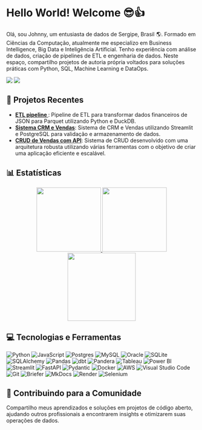 # Hello World! Welcome 😎👍

Olá, sou Johnny, um entusiasta de dados de Sergipe, Brasil 🌎. Formado em Ciências da Computação, atualmente me especializo em Business Intelligence, Big Data e Inteligência Artificial. Tenho experiência com análise de dados, criação de pipelines de ETL e engenharia de dados. Neste espaço, compartilho projetos de autoria própria voltados para soluções práticas com Python, SQL, Machine Learning e DataOps.

<div> 
  <a href="https://www.linkedin.com/in/johnny-william/" target="_blank"><img src="https://img.shields.io/badge/Linkedin-%230077B5.svg?logo=linkedin&logoColor=white" target="_blank"></a> 
  <a href="https://medium.com/@johnnywsevero" target="_blank"><img src="https://img.shields.io/badge/Medium-%23000000.svg?logo=medium&logoColor=white" target="_blank"></a> 
</div>

## 🚀 Projetos Recentes
- **[ETL pipeline ](https://github.com/Jownao/ETL_pipeline_json_to_csv_parquet)**: Pipeline de ETL para transformar dados financeiros de JSON para Parquet utilizando Python e DuckDB.
- **[Sistema CRM e Vendas](https://github.com/Jownao/genai_streamlit)**: Sistema de CRM e Vendas utilizando Streamlit e PostgreSQL para validação e armazenamento de dados.
- **[CRUD de Vendas com API](https://github.com/Jownao/crudProjectAPI)**: Sistema de CRUD desenvolvido com uma arquitetura robusta utilizando várias ferramentas com o objetivo de criar uma aplicação eficiente e escalável.


## 📊 Estatísticas

<div align="center">
  <a href="#">
    <img height="170em" src="https://github-readme-stats.vercel.app/api?username=Jownao&show_icons=true&theme=dracula&bg_color=00000000&hide_border=true&count_private=true&hide=commits&hide_rank=true&hide_title=false"/>
    <img height="170em" src="https://github-readme-stats.vercel.app/api/top-langs/?username=Jownao&layout=compact&theme=dracula&bg_color=00000000&hide_border=true&langs_count=8&hide_title=false"/>
    <img height="180em" src="https://github-readme-streak-stats.herokuapp.com/?user=Jownao&theme=dracula&hide_border=true&background=00000000&card_width=850"/>
  </a>
</div>

## 💻 Tecnologias e Ferramentas

![Python](https://img.shields.io/badge/Python-3776AB?logo=python&logoColor=fff)
![JavaScript](https://img.shields.io/badge/JavaScript-F7DF1E?logo=javascript&logoColor=black)
![Postgres](https://img.shields.io/badge/Postgres-%23316192.svg?logo=postgresql&logoColor=white)
![MySQL](https://img.shields.io/badge/MySQL-4479A1?logo=mysql&logoColor=white)
![Oracle](https://img.shields.io/badge/Oracle-F80000?logo=oracle&logoColor=fff)
![SQLite](https://img.shields.io/badge/SQLite-%2307405e.svg?logo=sqlite&logoColor=white)
![SQLAlchemy](https://img.shields.io/badge/SQLAlchemy-323330?logo=SQLAlchemy&logoColor=white)
![Pandas](https://img.shields.io/badge/Pandas-150458?logo=pandas&logoColor=white)
![dbt](https://img.shields.io/badge/dbt-%230C4A3E?logo=dbt&logoColor=white)
![Pandera](https://img.shields.io/badge/Pandera-2467E4?logo=Pandera&logoColor=white)
![Tableau](https://img.shields.io/badge/Tableau-E97627?logo=Tableau&logoColor=white)
![Power BI](https://img.shields.io/badge/Power%20BI-F2C811?logo=power-bi&logoColor=white)
![Streamlit](https://img.shields.io/badge/Streamlit-FF4B4B?logo=Streamlit&logoColor=white)
![FastAPI](https://img.shields.io/badge/FastAPI-009688?logo=FastAPI&logoColor=white)
![Pydantic](https://img.shields.io/badge/Pydantic-4B32C3?logo=Pydantic&logoColor=white)
![Docker](https://img.shields.io/badge/Docker-2496ED?logo=docker&logoColor=fff)
![AWS](https://img.shields.io/badge/AWS-%23FF9900.svg?logo=amazon-web-services&logoColor=white)
![Visual Studio Code](https://custom-icon-badges.demolab.com/badge/Visual%20Studio%20Code-0078d7.svg?logo=vsc&logoColor=white)
![Git](https://img.shields.io/badge/Git-F05032?logo=git&logoColor=fff)
![Briefer](https://img.shields.io/badge/Briefer-004D40?logo=Briefer&logoColor=white)
![MkDocs](https://img.shields.io/badge/MkDocs-526CFE?logo=materialformkdocs&logoColor=fff)
![Render](https://img.shields.io/badge/Render-00979D?logo=render&logoColor=white)
![Selenium](https://img.shields.io/badge/Selenium-43B02A?logo=selenium&logoColor=fff)




## 🌱 Contribuindo para a Comunidade
Compartilho meus aprendizados e soluções em projetos de código aberto, ajudando outros profissionais a encontrarem insights e otimizarem suas operações de dados.

